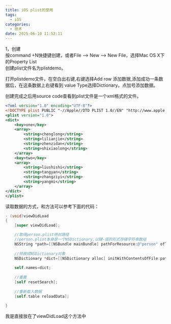 ```yaml
---
title: iOS plist的使用
tags:
  - iOS
categories:
  - 技术
date: 2025-06-10 11:52:11
---
```


1，创建  
按command +N快捷键创建，或者File —> New —> New File，选择Mac OS X下的Property List  
创建plist文件名为plistdemo。

打开plistdemo文件，在空白出右键,右键选择Add row 添加数据,添加成功一条数据后，在这条数据上右键看到 value Type选择Dictionary。点加号添加数据。

创建完成之后用source code查看到plist文件是一个xml格式的文件。

```xml
<?xml version="1.0" encoding="UTF-8"?>
<!DOCTYPE plist PUBLIC "-//Apple//DTD PLIST 1.0//EN" "http://www.apple.com/DTDs/PropertyList-1.0.dtd">
<plist version="1.0">
<dict>
	<key>one</key>
	<array>
		<string>chenglong</string>
		<string>lilianjie</string>
		<string>zhenzidan</string>
		<string>shixiaolong</string>
	</array>
	<key>two</key>
	<array>
		<string>liushishi</string>
		<string>tangyan</string>
		<string>zhangziyi</string>
		<string>yangmi</string>
	</array>
</dict>
</plist>
```

读取数据的方式，和方法可以参考下面的代码：

```objectivec
- (void)viewDidLoad
{
    [super viewDidLoad];

    //取得person.plist绝对路径
    //person.plist本身是一个NSDictionary,以键-值的形式存储字符串数组
    NSString *path=[[NSBundle mainBundle] pathForResource:@"person" ofType:@"plist"];
    
    //转换成NSDictionary对象
    NSDictionary *dict=[[NSDictionary alloc] initWithContentsOfFile:path];
    
    self.names=dict;
    
    //重置
    [self resetSearch];
    
    //重新载入数据
    [self.table reloadData];
    
}
```

我是直接放在了viewDidLoad这个方法中

